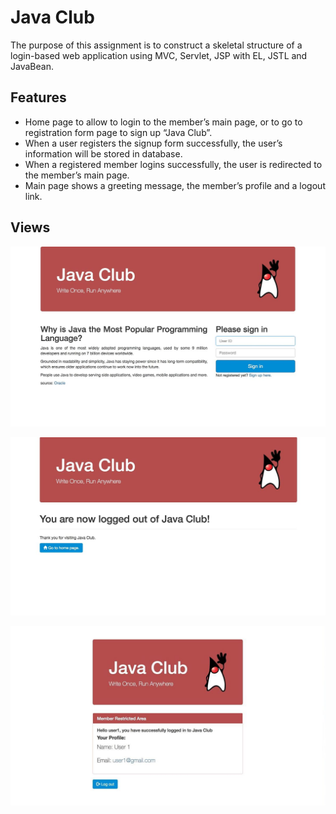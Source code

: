 # Java Club
The purpose of this assignment is to construct a skeletal structure of a login-based web application using MVC, Servlet, JSP with EL, JSTL and JavaBean.


## Features
* Home page to allow to login to the member’s main page, or to go to registration form page to sign up “Java Club”.
* When a user registers the signup form successfully, the user’s information will be stored in database.
* When a registered member logins successfully, the user is redirected to the member’s main page.
* Main page shows a greeting message, the member’s profile and a logout link.


## Views
![alt text](https://github.com/dpetla/JavaClub/blob/master/src/images/JavaClub-1_opt.jpg)

![alt text](https://github.com/dpetla/JavaClub/blob/master/src/images/JavaClub-2_opt.jpg)

![alt text](https://github.com/dpetla/JavaClub/blob/master/src/images/JavaClub-3_opt.jpg)

